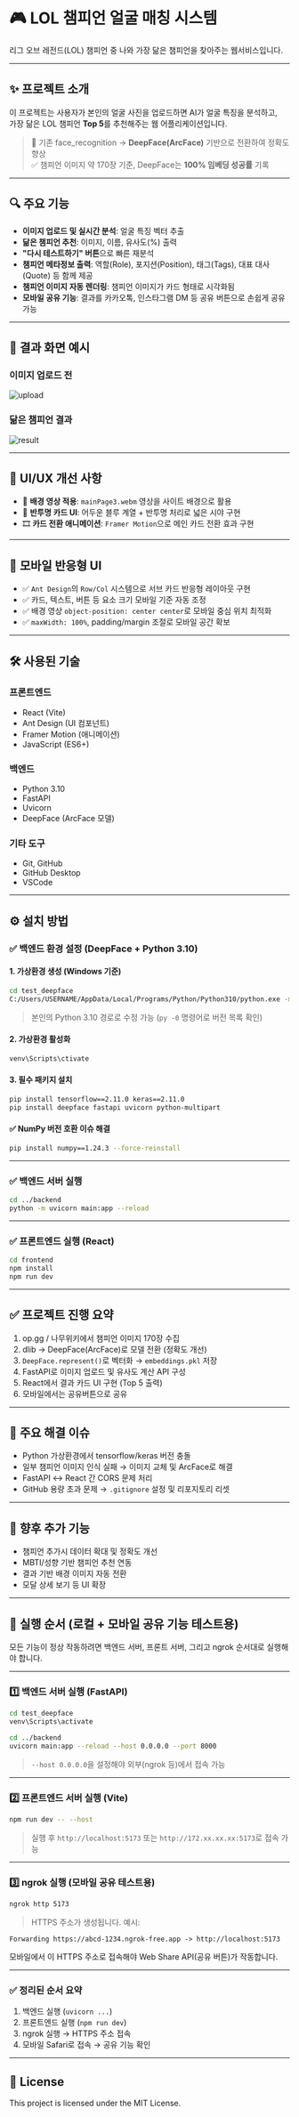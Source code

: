 # 🎮 LOL 챔피언 얼굴 매칭 시스템

리그 오브 레전드(LOL) 챔피언 중 나와 가장 닮은 챔피언을 찾아주는 웹서비스입니다.

---

## ✨ 프로젝트 소개

이 프로젝트는 사용자가 본인의 얼굴 사진을 업로드하면 AI가 얼굴 특징을 분석하고,  
가장 닮은 LOL 챔피언 **Top 5**를 추천해주는 웹 어플리케이션입니다.

> 🧠 기존 face_recognition → **DeepFace(ArcFace)** 기반으로 전환하여 정확도 향상  
> ✅ 챔피언 이미지 약 170장 기준, DeepFace는 **100% 임베딩 성공률** 기록

---

## 🔍 주요 기능

- **이미지 업로드 및 실시간 분석**: 얼굴 특징 벡터 추출  
- **닮은 챔피언 추천**: 이미지, 이름, 유사도(%) 출력  
- **"다시 테스트하기" 버튼**으로 빠른 재분석  
- **챔피언 메타정보 출력**: 역할(Role), 포지션(Position), 태그(Tags), 대표 대사(Quote) 등 함께 제공  
- **챔피언 이미지 자동 렌더링**:  챔피언 이미지가 카드 형태로 시각화됨
- **모바일 공유 기능**: 결과를 카카오톡, 인스타그램 DM 등 공유 버튼으로 손쉽게 공유 가능
---

## 📸 결과 화면 예시

### 이미지 업로드 전
![upload](./public/screenshots/upload.png)

### 닮은 챔피언 결과
![result](./public/screenshots/result.png)

---

## 🎨 UI/UX 개선 사항

- 🎥 **배경 영상 적용**: `mainPage3.webm` 영상을 사이트 배경으로 활용
- 🧊 **반투명 카드 UI**: 어두운 블루 계열 + 반투명 처리로 넓은 시야 구현
- 🎞️ **카드 전환 애니메이션**: `Framer Motion`으로 메인 카드 전환 효과 구현

---

## 📱 모바일 반응형 UI

- ✅ `Ant Design`의 `Row/Col` 시스템으로 서브 카드 반응형 레이아웃 구현
- ✅ 카드, 텍스트, 버튼 등 요소 크기 모바일 기준 자동 조정
- ✅ 배경 영상 `object-position: center center`로 모바일 중심 위치 최적화
- ✅ `maxWidth: 100%`, padding/margin 조절로 모바일 공간 확보

---

## 🛠 사용된 기술

### 프론트엔드
- React (Vite)
- Ant Design (UI 컴포넌트)
- Framer Motion (애니메이션)
- JavaScript (ES6+)

### 백엔드
- Python 3.10
- FastAPI
- Uvicorn
- DeepFace (ArcFace 모델)

### 기타 도구
- Git, GitHub
- GitHub Desktop
- VSCode

---

## ⚙ 설치 방법

### ✅ 백엔드 환경 설정 (DeepFace + Python 3.10)

#### 1. 가상환경 생성 (Windows 기준)
```bash
cd test_deepface
C:/Users/USERNAME/AppData/Local/Programs/Python/Python310/python.exe -m venv venv
```

> 본인의 Python 3.10 경로로 수정 가능 (`py -0` 명령어로 버전 목록 확인)

#### 2. 가상환경 활성화
```bash
venv\Scripts\ctivate
```

#### 3. 필수 패키지 설치
```bash
pip install tensorflow==2.11.0 keras==2.11.0
pip install deepface fastapi uvicorn python-multipart
```

#### ✅ NumPy 버전 호환 이슈 해결
```bash
pip install numpy==1.24.3 --force-reinstall
```

---

### ✅ 백엔드 서버 실행
```bash
cd ../backend
python -m uvicorn main:app --reload
```

---

### ✅ 프론트엔드 실행 (React)
```bash
cd frontend
npm install
npm run dev
```

---

## ✅ 프로젝트 진행 요약

1. op.gg / 나무위키에서 챔피언 이미지 170장 수집
2. dlib → DeepFace(ArcFace)로 모델 전환 (정확도 개선)
3. `DeepFace.represent()`로 벡터화 → `embeddings.pkl` 저장
4. FastAPI로 이미지 업로드 및 유사도 계산 API 구성
5. React에서 결과 카드 UI 구현 (Top 5 출력)
6. 모바일에서는 공유버튼으로 공유
---

## 🐞 주요 해결 이슈

- Python 가상환경에서 tensorflow/keras 버전 충돌
- 일부 챔피언 이미지 인식 실패 → 이미지 교체 및 ArcFace로 해결
- FastAPI ↔ React 간 CORS 문제 처리
- GitHub 용량 초과 문제 → `.gitignore` 설정 및 리포지토리 리셋

---

## 🔮 향후 추가 기능

- 챔피언 추가시 데이터 확대 및 정확도 개선
- MBTI/성향 기반 챔피언 추천 연동
- 결과 기반 배경 이미지 자동 전환
- 모달 상세 보기 등 UI 확장

---

## 🧪 실행 순서 (로컬 + 모바일 공유 기능 테스트용)

모든 기능이 정상 작동하려면 백엔드 서버, 프론트 서버, 그리고 ngrok 순서대로 실행해야 합니다.

---

### 1️⃣ 백엔드 서버 실행 (FastAPI)

```bash
cd test_deepface
venv\Scripts\activate

cd ../backend
uvicorn main:app --reload --host 0.0.0.0 --port 8000
```

> `--host 0.0.0.0`을 설정해야 외부(ngrok 등)에서 접속 가능

---

### 2️⃣ 프론트엔드 서버 실행 (Vite)

```bash
npm run dev -- --host
```

> 실행 후 `http://localhost:5173` 또는 `http://172.xx.xx.xx:5173`로 접속 가능

---

### 3️⃣ ngrok 실행 (모바일 공유 테스트용)

```bash
ngrok http 5173
```

> HTTPS 주소가 생성됩니다. 예시:

```
Forwarding https://abcd-1234.ngrok-free.app -> http://localhost:5173
```

모바일에서 이 HTTPS 주소로 접속해야 Web Share API(공유 버튼)가 작동합니다.

---

### ✅ 정리된 순서 요약

1. 백엔드 실행 (`uvicorn ...`)
2. 프론트엔드 실행 (`npm run dev`)
3. ngrok 실행 → HTTPS 주소 접속
4. 모바일 Safari로 접속 → 공유 기능 확인

---

## 📄 License

This project is licensed under the MIT License.
